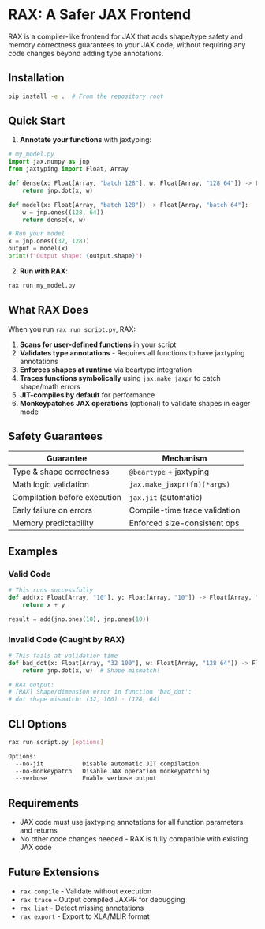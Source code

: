 # RAX: A Safer JAX Frontend

RAX is a compiler-like frontend for JAX that adds shape/type safety and memory correctness guarantees to your JAX code, without requiring any code changes beyond adding type annotations.

## Installation

```bash
pip install -e .  # From the repository root
```

## Quick Start

1. **Annotate your functions** with jaxtyping:

```python
# my_model.py
import jax.numpy as jnp
from jaxtyping import Float, Array

def dense(x: Float[Array, "batch 128"], w: Float[Array, "128 64"]) -> Float[Array, "batch 64"]:
    return jnp.dot(x, w)

def model(x: Float[Array, "batch 128"]) -> Float[Array, "batch 64"]:
    w = jnp.ones((128, 64))
    return dense(x, w)

# Run your model
x = jnp.ones((32, 128))
output = model(x)
print(f"Output shape: {output.shape}")
```

2. **Run with RAX**:

```bash
rax run my_model.py
```

## What RAX Does

When you run `rax run script.py`, RAX:

1. **Scans for user-defined functions** in your script
2. **Validates type annotations** - Requires all functions to have jaxtyping annotations
3. **Enforces shapes at runtime** via beartype integration
4. **Traces functions symbolically** using `jax.make_jaxpr` to catch shape/math errors
5. **JIT-compiles by default** for performance
6. **Monkeypatches JAX operations** (optional) to validate shapes in eager mode

## Safety Guarantees

| Guarantee | Mechanism |
|-----------|-----------|
| Type & shape correctness | `@beartype` + jaxtyping |
| Math logic validation | `jax.make_jaxpr(fn)(*args)` |
| Compilation before execution | `jax.jit` (automatic) |
| Early failure on errors | Compile-time trace validation |
| Memory predictability | Enforced size-consistent ops |

## Examples

### Valid Code
```python
# This runs successfully
def add(x: Float[Array, "10"], y: Float[Array, "10"]) -> Float[Array, "10"]:
    return x + y

result = add(jnp.ones(10), jnp.ones(10))
```

### Invalid Code (Caught by RAX)
```python
# This fails at validation time
def bad_dot(x: Float[Array, "32 100"], w: Float[Array, "128 64"]) -> Float[Array, "32 64"]:
    return jnp.dot(x, w)  # Shape mismatch!

# RAX output:
# [RAX] Shape/dimension error in function 'bad_dot': 
# dot shape mismatch: (32, 100) · (128, 64)
```

## CLI Options

```bash
rax run script.py [options]

Options:
  --no-jit           Disable automatic JIT compilation
  --no-monkeypatch   Disable JAX operation monkeypatching
  --verbose          Enable verbose output
```

## Requirements

- JAX code must use jaxtyping annotations for all function parameters and returns
- No other code changes needed - RAX is fully compatible with existing JAX code

## Future Extensions

- `rax compile` - Validate without execution
- `rax trace` - Output compiled JAXPR for debugging
- `rax lint` - Detect missing annotations
- `rax export` - Export to XLA/MLIR format 